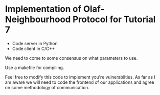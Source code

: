 # Implementation of Olaf-Neighbourhood Protocol for Tutorial 7

- Code server in Python
- Code client in C/C++

We need to come to some consensus on what parameters to use.

Use a makefile for compiling.

Feel free to modify this code to implement you're vulnerabilties. As far as I am aware we will need to code the frontend of our applications and agree on some methodology of communication.



